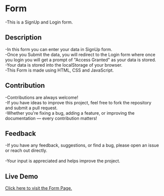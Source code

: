 # Form
-This is a SignUp and Login form.

## Description
-In this form you can enter your data in SignUp form.
<br>
-Once you Submit the data, you will redirect to the Login form where once you login you will get a prompt of "Access Granted" as your data is stored.
<br>
-Your data is stored into the localStorage of your browser.
<br>
-This Form is made using HTML, CSS and JavaScript.

## Contribution
-Contributions are always welcome!
<br>
-If you have ideas to improve this project, feel free to fork the repository and submit a pull request.
<br>
-Whether you're fixing a bug, adding a feature, or improving the documentation — every contribution matters!

## Feedback
-If you have any feedback, suggestions, or find a bug, please open an issue or reach out directly.  
<br>
-Your input is appreciated and helps improve the project.

## Live Demo
[Click here to visit the Form Page.](https://jineshkhalas.github.io/Form/)
